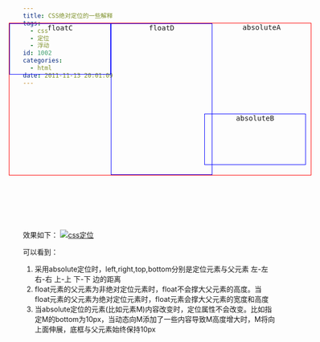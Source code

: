 ```yaml
---
title: CSS绝对定位的一些解释
tags:
  - css
  - 定位
  - 浮动
id: 1002
categories:
  - html
date: 2011-11-13 20:01:09
---
```


<pre lang='html4strict'>
<!doctype html>
<html>
<head>
<meta charset=uft-8>
<title> absolute定位实验</title>
<script src='https://ajax.googleapis.com/ajax/libs/jquery/1.7.0/jquery.min.js'></script>

<style>
#a, #b, .c, .d{
text-align:center;
}
#a{
position:absolute;
left:200px;
top:100px;
width:600px;
border:1px red solid;
}

#b{
position:absolute;
bottom:20px;
right:10px;
width:200px;
height:100px;
border:1px blue solid;
}
.c{
float:left;
width:200px;
height:100px;
border:1px blue solid;
}
.d{
float:left;
width:200px;
height:300px;
border:1px blue solid;
}
</style>

</head>

<body>
<div id=a>absoluteA<div id=b>absoluteB</div><div class=c>floatC</div><div class=d>floatD</div></div>
</body>
<head>

</pre>

效果如下：
[![css定位](http://grow-wordpress.stor.sinaapp.com/uploads/2011/11/position-300x165.png "点击查看大图")](http://grow-wordpress.stor.sinaapp.com/uploads/2011/11/position.png)

可以看到：

1.  采用absolute定位时，left,right,top,bottom分别是定位元素与父元素 左-左 右-右 上-上 下-下 边的距离
2.  float元素的父元素为非绝对定位元素时，float不会撑大父元素的高度。当float元素的父元素为绝对定位元素时，float元素会撑大父元素的宽度和高度
3.  当absolute定位的元素(比如元素M)内容改变时，定位属性不会改变。比如指定M的bottom为10px，当动态向M添加了一些内容导致M高度增大时，M将向上面伸展，底框与父元素始终保持10px